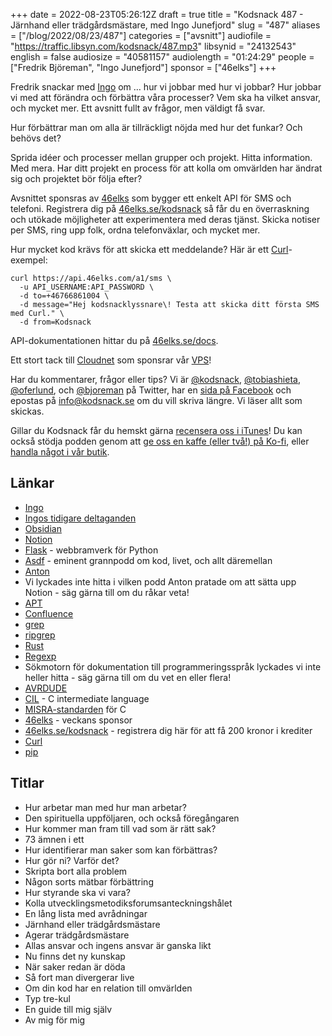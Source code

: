 +++
date = 2022-08-23T05:26:12Z
draft = true
title = "Kodsnack 487 - Järnhand eller trädgårdsmästare, med Ingo Junefjord"
slug = "487"
aliases = ["/blog/2022/08/23/487"]
categories = ["avsnitt"]
audiofile = "https://traffic.libsyn.com/kodsnack/487.mp3"
libsynid = "24132543"
english = false
audiosize = "40581157"
audiolength = "01:24:29"
people = ["Fredrik Björeman", "Ingo Junefjord"]
sponsor = ["46elks"]
+++

Fredrik snackar med [Ingo](https://www.linkedin.com/in/ingo-junefjord-8aa16918b/) om … hur vi jobbar med hur vi jobbar? Hur jobbar vi med att förändra och förbättra våra processer? Vem ska ha vilket ansvar, och mycket mer. Ett avsnitt fullt av frågor, men väldigt få svar.

Hur förbättrar man om alla är tillräckligt nöjda med hur det funkar? Och behövs det?

Sprida idéer och processer mellan grupper och projekt. Hitta information. Med mera. Har ditt projekt en process för att kolla om omvärlden har ändrat sig och projektet bör följa efter?

Avsnittet sponsras av [46elks](https://46elks.se/kodsnack) som bygger ett enkelt API för SMS och telefoni. Registrera dig på [46elks.se/kodsnack](https://46elks.se/kodsnack) så får du en överraskning och utökade möjligheter att experimentera med deras tjänst. Skicka notiser per SMS, ring upp folk, ordna telefonväxlar, och mycket mer.

Hur mycket kod krävs för att skicka ett meddelande? Här är ett [Curl](https://curl.se/)-exempel:

    curl https://api.46elks.com/a1/sms \
      -u API_USERNAME:API_PASSWORD \
      -d to=+46766861004 \
      -d message="Hej kodsnacklyssnare\! Testa att skicka ditt första SMS med Curl." \
      -d from=Kodsnack

API-dokumentationen hittar du på [46elks.se/docs](https://46elks.se/docs).

Ett stort tack till [Cloudnet](https://www.cloudnet.se) som sponsrar vår [VPS](https://en.wikipedia.org/wiki/Virtual_private_server)!

Har du kommentarer, frågor eller tips? Vi är [@kodsnack](https://www.twitter.com/kodsnack), [@tobiashieta](https://www.twitter.com/tobiashieta), [@oferlund](https://www.twitter.com/oferlund), och [@bjoreman](https://www.twitter.com/bjoreman) på Twitter, har en [sida på Facebook](https://www.facebook.com/kodsnack) och epostas på [info@kodsnack.se](mailto:info@kodsnack.se) om du vill skriva längre. Vi läser allt som skickas.

Gillar du Kodsnack får du hemskt gärna [recensera oss i iTunes](https://itunes.apple.com/se/podcast/kodsnack/id561631498?l=en)! Du kan också stödja podden genom att <a href="https://ko-fi.com/kodsnack" rel="payment">ge oss en kaffe (eller två!) på Ko-fi</a>, eller [handla något i vår butik](https://shop.spreadshirt.se/kodsnack/).

## Länkar ##
* [Ingo](https://www.linkedin.com/in/ingo-junefjord-8aa16918b/)
* [Ingos tidigare deltaganden](https://kodsnack.se/people/ingo-junefjord/)
* [Obsidian](https://obsidian.md/)
* [Notion](https://www.notion.so/)
* [Flask](https://en.wikipedia.org/wiki/Flask_%28web_framework%29) - webbramverk för Python
* [Asdf](https://asdf.pizza/) - eminent grannpodd om kod, livet, och allt däremellan
* [Anton](https://twitter.com/awnton)
* Vi lyckades inte hitta i vilken podd Anton pratade om att sätta upp Notion - säg gärna till om du råkar veta!
* [APT](https://en.wikipedia.org/wiki/APT_%28software%29)
* [Confluence](https://en.wikipedia.org/wiki/Confluence_%28software%29)
* [grep](https://en.wikipedia.org/wiki/Grep)
* [ripgrep](https://github.com/BurntSushi/ripgrep)
* [Rust](https://www.rust-lang.org/)
* [Regexp](https://en.wikipedia.org/wiki/Regular_expression)
* Sökmotorn för dokumentation till programmeringsspråk lyckades vi inte heller hitta - säg gärna till om du vet en eller flera!
* [AVRDUDE](https://github.com/avrdudes/avrdude/)
* [CIL](https://cil-project.github.io/cil/) - C intermediate language
* [MISRA-standarden](https://en.wikipedia.org/wiki/MISRA_C) för C
* [46elks](https://46elks.se/kodsnack) - veckans sponsor
* [46elks.se/kodsnack](https://46elks.se/kodsnack) - registrera dig här för att få 200 kronor i krediter
* [Curl](https://curl.se/)
* [pip](https://pypi.org/project/pip/)

## Titlar ##
* Hur arbetar man med hur man arbetar?
* Den spirituella uppföljaren, och också föregångaren
* Hur kommer man fram till vad som är rätt sak?
* 73 ämnen i ett
* Hur identifierar man saker som kan förbättras?
* Hur gör ni? Varför det?
* Skripta bort alla problem
* Någon sorts mätbar förbättring
* Hur styrande ska vi vara?
* Kolla utvecklingsmetodiksforumsanteckningshålet
* En lång lista med avrådningar
* Järnhand eller trädgårdsmästare
* Agerar trädgårdsmästare
* Allas ansvar och ingens ansvar är ganska likt
* Nu finns det ny kunskap
* När saker redan är döda
* Så fort man divergerar live
* Om din kod har en relation till omvärlden
* Typ tre-kul
* En guide till mig själv
* Av mig för mig